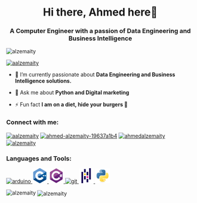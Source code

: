 <h1 align="center">Hi there, Ahmed here👋</h1>
<h3 align="center">A Computer Engineer with a passion of Data Engineering and Business Intelligence</h3>

<p align="left"> <img src="https://komarev.com/ghpvc/?username=alzemaity&label=Profile%20views&color=0e75b6&style=flat" alt="alzemaity" /> </p>

<p align="left"> <a href="https://twitter.com/aalzemaity" target="blank"><img src="https://img.shields.io/twitter/follow/aalzemaity?logo=twitter&style=for-the-badge" alt="aalzemaity" /></a> </p>

- 🌱 I’m currently passionate about **Data Engineering and Business Intelligence solutions.**

- 💬 Ask me about **Python and Digital marketing**

- ⚡ Fun fact **I am on a diet, hide your burgers 🤤**

<h3 align="left">Connect with me:</h3>
<p align="left">
<a href="https://twitter.com/aalzemaity" target="blank"><img align="center" src="https://raw.githubusercontent.com/rahuldkjain/github-profile-readme-generator/master/src/images/icons/Social/twitter.svg" alt="aalzemaity" height="30" width="40" /></a>
<a href="https://linkedin.com/in/ahmed-alzemaity-19637a1b4" target="blank"><img align="center" src="https://raw.githubusercontent.com/rahuldkjain/github-profile-readme-generator/master/src/images/icons/Social/linked-in-alt.svg" alt="ahmed-alzemaity-19637a1b4" height="30" width="40" /></a>
<a href="https://kaggle.com/ahmedalzemaity" target="blank"><img align="center" src="https://raw.githubusercontent.com/rahuldkjain/github-profile-readme-generator/master/src/images/icons/Social/kaggle.svg" alt="ahmedalzemaity" height="30" width="40" /></a>
<a href="https://codeforces.com/profile/alzemaity" target="blank"><img align="center" src="https://raw.githubusercontent.com/rahuldkjain/github-profile-readme-generator/master/src/images/icons/Social/codeforces.svg" alt="alzemaity" height="30" width="40" /></a>
</p>

<h3 align="left">Languages and Tools:</h3>
<p align="left"> <a href="https://www.arduino.cc/" target="_blank" rel="noreferrer"> <img src="https://cdn.worldvectorlogo.com/logos/arduino-1.svg" alt="arduino" width="40" height="40"/> </a> <a href="https://www.w3schools.com/cpp/" target="_blank" rel="noreferrer"> <img src="https://raw.githubusercontent.com/devicons/devicon/master/icons/cplusplus/cplusplus-original.svg" alt="cplusplus" width="40" height="40"/> </a> <a href="https://www.w3schools.com/cs/" target="_blank" rel="noreferrer"> <img src="https://raw.githubusercontent.com/devicons/devicon/master/icons/csharp/csharp-original.svg" alt="csharp" width="40" height="40"/> </a> <a href="https://git-scm.com/" target="_blank" rel="noreferrer"> <img src="https://www.vectorlogo.zone/logos/git-scm/git-scm-icon.svg" alt="git" width="40" height="40"/> </a> <a href="https://pandas.pydata.org/" target="_blank" rel="noreferrer"> <img src="https://raw.githubusercontent.com/devicons/devicon/2ae2a900d2f041da66e950e4d48052658d850630/icons/pandas/pandas-original.svg" alt="pandas" width="40" height="40"/> </a> <a href="https://www.python.org" target="_blank" rel="noreferrer"> <img src="https://raw.githubusercontent.com/devicons/devicon/master/icons/python/python-original.svg" alt="python" width="40" height="40"/> </a> </p>

<p><img align="left" src="https://github-readme-stats.vercel.app/api/top-langs?username=alzemaity&show_icons=true&locale=en&layout=compact" alt="alzemaity" /></p>

<p>&nbsp;<img align="center" src="https://github-readme-stats.vercel.app/api?username=alzemaity&show_icons=true&locale=en" alt="alzemaity" /></p>
